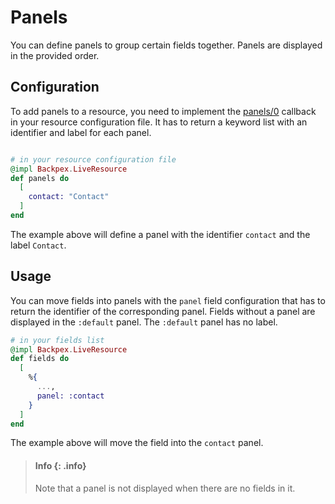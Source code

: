 # Panels

You can define panels to group certain fields together. Panels are displayed in the provided order.

## Configuration

To add panels to a resource, you need to implement the [panels/0](Backpex.LiveResource.html#c:panels/0) callback in your resource configuration file. It has to return a keyword list with an identifier and label for each panel.

```elixir

# in your resource configuration file
@impl Backpex.LiveResource
def panels do
  [
    contact: "Contact"
  ]
end
```

The example above will define a panel with the identifier `contact` and the label `Contact`.

## Usage

You can move fields into panels with the `panel` field configuration that has to return the identifier of the corresponding panel. Fields without a panel are displayed in the `:default` panel. The `:default` panel has no label.

```elixir
# in your fields list
@impl Backpex.LiveResource
def fields do
  [
    %{
      ...,
      panel: :contact
    }
  ]
end
```

The example above will move the field into the `contact` panel.

> #### Info {: .info}
>
> Note that a panel is not displayed when there are no fields in it.
